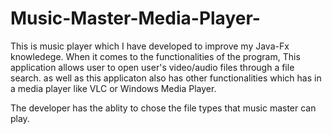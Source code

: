 # Music-Master-Media-Player-
This is music player which I have developed to improve my Java-Fx knowledege. When it comes to the functionalities of the program, This application allows user to open user's video/audio files through a file search. as well as this applicaton also has other functionalities which has in a media player like VLC or Windows Media Player.

The developer has the ablity to chose the file types that music master can play.
